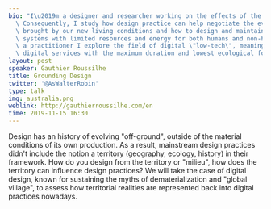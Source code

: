 ```yaml
---
bio: "I\u2019m a designer and researcher working on the effects of the Anthropocene.\
  \ Consequently, I study how design practice can help negotiate the everyday life\
  \ brought by our new living conditions and how to design and maintain services and\
  \ systems with limited resources and energy for both humans and non-humans.\nAs\
  \ a practitioner I explore the field of digital \"low-tech\", meaning designing\
  \ digital services with the maximum duration and lowest ecological footprint. "
layout: post
speaker: Gauthier Roussilhe
title: Grounding Design
twitter: '@AsWalterRobin'
type: talk
img: australia.png
weblink: http://gauthierroussilhe.com/en
time: 2019-11-15 16:30
---
```

 Design has an history of evolving "off-ground", outside of the material conditions of its own production. As a result, mainstream design practices didn't include the notion a territory (geography, ecology, history) in their framework. How do you design from the territory or "milieu", how does the territory can influence design practices? We will take the case of digital design, known for sustaining the myths of dematerialization and "global village", to assess how territorial realities are represented back into digital practices nowadays.
